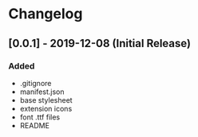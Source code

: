 # Changelog

## [0.0.1] - 2019-12-08 (Initial Release)

### Added

- .gitignore
- manifest.json
- base stylesheet
- extension icons
- font .ttf files
- README
